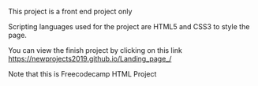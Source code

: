 This project is a front end project only 

Scripting languages used for the project are HTML5 and CSS3 to style the page.

You can view the finish project by clicking on this link https://newprojects2019.github.io/Landing_page_/

Note that this is Freecodecamp HTML Project 

